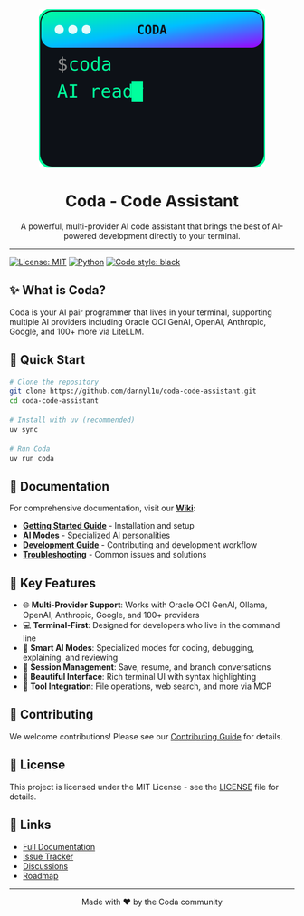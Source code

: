 <div align="center">
  <img src="assets/logos/coda-terminal-logo.svg" alt="Coda Terminal Logo" width="400" height="280">
  
  # Coda - Code Assistant
  
  A powerful, multi-provider AI code assistant that brings the best of AI-powered development directly to your terminal.
</div>

---

[![License: MIT](https://img.shields.io/badge/License-MIT-yellow.svg)](https://opensource.org/licenses/MIT)
[![Python](https://img.shields.io/badge/python-3.11+-blue.svg)](https://www.python.org/downloads/)
[![Code style: black](https://img.shields.io/badge/code%20style-black-000000.svg)](https://github.com/psf/black)

## ✨ What is Coda?

Coda is your AI pair programmer that lives in your terminal, supporting multiple AI providers including Oracle OCI GenAI, OpenAI, Anthropic, Google, and 100+ more via LiteLLM.

## 🚀 Quick Start

```bash
# Clone the repository
git clone https://github.com/dannyl1u/coda-code-assistant.git
cd coda-code-assistant

# Install with uv (recommended)
uv sync

# Run Coda
uv run coda
```

## 📖 Documentation

For comprehensive documentation, visit our **[Wiki](https://github.com/djvolz/coda-code-assistant/wiki)**:

- **[Getting Started Guide](https://github.com/djvolz/coda-code-assistant/wiki/Getting-Started)** - Installation and setup
- **[AI Modes](https://github.com/djvolz/coda-code-assistant/wiki/AI-Modes)** - Specialized AI personalities
- **[Development Guide](https://github.com/djvolz/coda-code-assistant/wiki/Development-Guide)** - Contributing and development workflow
- **[Troubleshooting](https://github.com/djvolz/coda-code-assistant/wiki/Troubleshooting)** - Common issues and solutions

## 🎯 Key Features

- 🌐 **Multi-Provider Support**: Works with Oracle OCI GenAI, Ollama, OpenAI, Anthropic, Google, and 100+ providers
- 💻 **Terminal-First**: Designed for developers who live in the command line
- 🧠 **Smart AI Modes**: Specialized modes for coding, debugging, explaining, and reviewing
- 💾 **Session Management**: Save, resume, and branch conversations
- 🎨 **Beautiful Interface**: Rich terminal UI with syntax highlighting
- 🔧 **Tool Integration**: File operations, web search, and more via MCP

## 🤝 Contributing

We welcome contributions! Please see our [Contributing Guide](CONTRIBUTING.md) for details.

## 📄 License

This project is licensed under the MIT License - see the [LICENSE](LICENSE) file for details.

## 🔗 Links

- [Full Documentation](https://github.com/djvolz/coda-code-assistant/wiki)
- [Issue Tracker](https://github.com/djvolz/coda-code-assistant/issues)
- [Discussions](https://github.com/djvolz/coda-code-assistant/discussions)
- [Roadmap](https://github.com/djvolz/coda-code-assistant/blob/main/ROADMAP.md)

---

<p align="center">Made with ❤️ by the Coda community</p>
